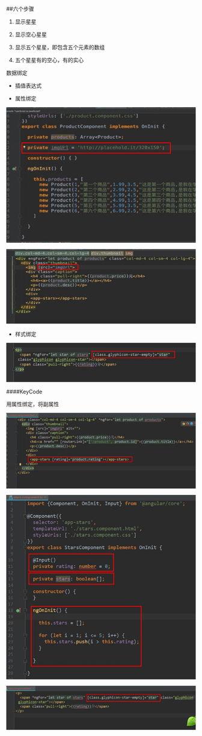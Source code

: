 ##六个步骤

1. 显示星星

2. 显示空心星星

3. 显示五个星星，即包含五个元素的数组

4. 五个星星有的空心，有的实心

数据绑定

- 插值表达式

- 属性绑定

![](/assets/360截图20171020211307138.jpg)

![](/assets/360截图20171020211433828.jpg)

- 样式绑定

![](/assets/360截图20171020211624003.jpg)

####KeyCode

用属性绑定，将副属性

![](/assets/360截图20171020223814784.jpg)

![](/assets/360截图20171020223644296.jpg)

![](/assets/360截图20171020223721527.jpg)




























